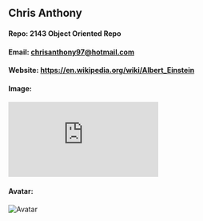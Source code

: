 ## Chris Anthony
#### Repo: 2143 Object Oriented Repo
#### Email: chrisanthony97@hotmail.com  
#### Website: https://en.wikipedia.org/wiki/Albert_Einstein
#### Image:
![Chris Anthony](https://www.facebook.com/photo.php?fbid=2027385547290007&set=a.162443613784219&type=3&theater)
#### Avatar:
![Avatar](https://www.dhresource.com/0x0/f2/albu/g9/M01/29/1B/rBVaWFyR7yyAZDP8AALDGmj61FY782.jpg)


